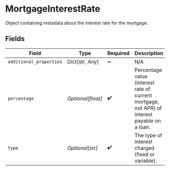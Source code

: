 # MortgageInterestRate

Object containing metadata about the interest rate for the mortgage.


## Fields

| Field                                                                                        | Type                                                                                         | Required                                                                                     | Description                                                                                  |
| -------------------------------------------------------------------------------------------- | -------------------------------------------------------------------------------------------- | -------------------------------------------------------------------------------------------- | -------------------------------------------------------------------------------------------- |
| `additional_properties`                                                                      | Dict[str, *Any*]                                                                             | :heavy_minus_sign:                                                                           | N/A                                                                                          |
| `percentage`                                                                                 | *Optional[float]*                                                                            | :heavy_check_mark:                                                                           | Percentage value (interest rate of current mortgage, not APR) of interest payable on a loan. |
| `type`                                                                                       | *Optional[str]*                                                                              | :heavy_check_mark:                                                                           | The type of interest charged (fixed or variable).                                            |